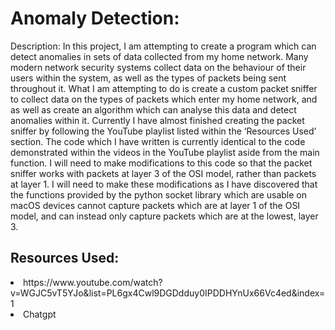 <h1>Anomaly Detection:</h1>
<body>
Description: In this project, I am attempting to create a program which can detect anomalies in sets of data collected from my home network. Many modern network security systems collect data on the behaviour of their users within the system, as well as the types of packets being sent throughout it. What I am attempting to do is create a custom packet sniffer to collect data on the types of packets which enter my home network, and as well as create an algorithm which can analyse this data and detect anomalies within it.
<body/>

<body>
Currently I have almost finished creating the packet sniffer by following the YouTube playlist listed within the ‘Resources Used’ section. The code which I have written is currently identical to the code demonstrated within the videos in the YouTube playlist aside from the main function. I will need to make modifications to this code so that the packet sniffer works with packets at layer 3 of the OSI model, rather than packets at layer 1. I will need to make these modifications as I have discovered that the functions provided by the python socket library which are usable on macOS devices cannot capture packets which are at layer 1 of the OSI model, and can instead only capture packets which are at the lowest, layer 3. 
</body>

<h2>Resources Used: </h2>
<li>https://www.youtube.com/watch?v=WGJC5vT5YJo&list=PL6gx4Cwl9DGDdduy0IPDDHYnUx66Vc4ed&index=1</li>

<li>Chatgpt</li>
